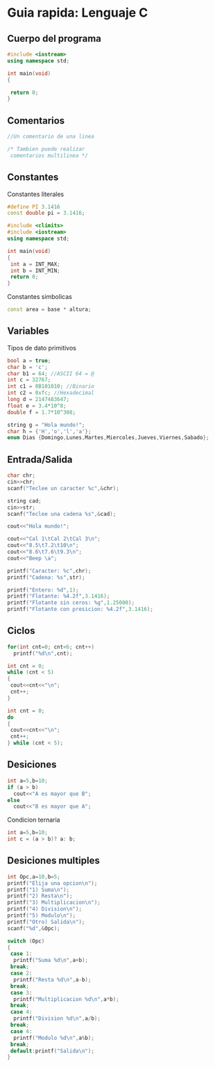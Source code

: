 # Guia rapida: Lenguaje C

## Cuerpo del programa

```c++
#include <iostream>
using namespace std;

int main(void)
{

 return 0;
}
```
## Comentarios
```c++
//Un comentario de una linea

/* Tambien puede realizar
 comentarios multilinea */
```

## Constantes

Constantes literales

```c++
#define PI 3.1416
const double pi = 3.1416;
```

```c++
#include <climits>
#include <iostream>
using namespace std;

int main(void)
{
 int a = INT_MAX;
 int b = INT_MIN;
 return 0;
}
```

Constantes simbolicas

```c++
const area = base * altura;
```

## Variables

Tipos de dato primitivos
```c++
bool a = true;
char b = 'c';
char b1 = 64; //ASCII 64 = @
int c = 32767;
int c1 = 0B101010; //Binario
int c2 = 0xfc; //Hexadecimal
long d = 2147483647;
float e = 3.4*10^8;
double f = 1.7*10^308;
```

```c++
string g = "Hola mundo!";
char h = {'H','o','l','a'};
enum Dias {Domingo,Lunes,Martes,Miercoles,Jueves,Viernes,Sabado};
```

## Entrada/Salida

```c++
char chr;
cin>>chr;
scanf("Teclee un caracter %c",&chr);

string cad;
cin>>str;
scanf("Teclee una cadena %s",&cad);

cout<<"Hola mundo!";

cout<<"Cal 1\tCal 2\tCal 3\n";
cout<<"8.5\t7.2\t10\n";
cout<<"8.6\t7.6\t9.3\n";
cout<<"Beep \a";

printf("Caracter: %c",chr);
printf("Cadena: %s",str);

printf("Entero: %d",1);
printf("Flotante: %4.2f",3.1416);
printf("Flotante sin ceros: %g",1.25000);
printf("Flotante con presicion: %4.2f",3.1416);
```

## Ciclos

```c++
for(int cnt=0; cnt<6; cnt++) 
  printf("%d\n",cnt);
```

```c++
int cnt = 0;
while (cnt < 5)
{
 cout<<cnt<<"\n";
 cnt++;
}
```

```c++
int cnt = 0;
do
{
 cout<<cnt<<"\n";
 cnt++;
} while (cnt < 5);
```

## Desiciones

```c++
int a=5,b=10;
if (a > b) 
  cout<<"A es mayor que B";
else 
  cout<<"B es mayor que A";
```

Condicion ternaria

```c++
int a=5,b=10;
int c = (a > b)? a: b;
```

## Desiciones multiples

```c++
int Opc,a=10,b=5;
printf("Elija una opcion\n");
printf("1) Suma\n");
printf("2) Resta\n");
printf("3) Multiplicacion\n");
printf("4) Division\n");
printf("5) Modulo\n");
printf("Otro) Salida\n");
scanf("%d",&Opc);

switch (Opc)
{
 case 1:
  printf("Suma %d\n",a+b);
 break;
 case 2:
  printf("Resta %d\n",a-b);
 break;
 case 3:
  printf("Multiplicacion %d\n",a*b);
 break;
 case 4:
  printf("Division %d\n",a/b);
 break;
 case 4:
  printf("Modulo %d\n",a%b);
 break;
 default:printf("Salida\n");
}
```


